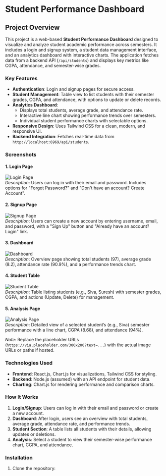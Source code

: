 # Student Performance Dashboard

## Project Overview
This project is a web-based **Student Performance Dashboard** designed to visualize and analyze student academic performance across semesters. It includes a login and signup system, a student data management interface, and an analytics dashboard with interactive charts. The application fetches data from a backend API (`/api/students`) and displays key metrics like CGPA, attendance, and semester-wise grades.

### Key Features
- **Authentication**: Login and signup pages for secure access.
- **Student Management**: Table view to list students with their semester grades, CGPA, and attendance, with options to update or delete records.
- **Analytics Dashboard**: 
  - Displays total students, average grade, and attendance rate.
  - Interactive line chart showing performance trends over semesters.
  - Individual student performance charts with selectable options.
- **Responsive Design**: Uses Tailwind CSS for a clean, modern, and responsive UI.
- **Backend Integration**: Fetches real-time data from `http://localhost:6969/api/students`.

### Screenshots
#### 1. Login Page
![Login Page](https://via.placeholder.com/300x200?text=Login+Page)  
*Description*: Users can log in with their email and password. Includes options for "Forgot Password?" and "Don't have an account? Create Account".

#### 2. Signup Page
![Signup Page](https://via.placeholder.com/300x200?text=Signup+Page)  
*Description*: Users can create a new account by entering username, email, and password, with a "Sign Up" button and "Already have an account? Login" link.

#### 3. Dashboard
![Dashboard](https://via.placeholder.com/300x200?text=Dashboard)  
*Description*: Overview page showing total students (97), average grade (8.2), attendance rate (90.9%), and a performance trends chart.

#### 4. Student Table
![Student Table](https://via.placeholder.com/300x200?text=Student+Table)  
*Description*: Table listing students (e.g., Siva, Suresh) with semester grades, CGPA, and actions (Update, Delete) for management.

#### 5. Analysis Page
![Analysis Page](https://via.placeholder.com/300x200?text=Analysis+Page)  
*Description*: Detailed view of a selected student’s (e.g., Siva) semester performance with a line chart, CGPA (8.68), and attendance (94%).

*Note*: Replace the placeholder URLs (`https://via.placeholder.com/300x200?text=...`) with the actual image URLs or paths if hosted.

### Technologies Used
- **Frontend**: React.js, Chart.js for visualizations, Tailwind CSS for styling.
- **Backend**: Node.js (assumed) with an API endpoint for student data.
- **Charting**: Chart.js for rendering performance and comparison charts.

### How It Works
1. **Login/Signup**: Users can log in with their email and password or create a new account.
2. **Dashboard**: After login, users see an overview with total students, average grade, attendance rate, and performance trends.
3. **Student Section**: A table lists all students with their details, allowing updates or deletions.
4. **Analysis**: Select a student to view their semester-wise performance chart, CGPA, and attendance.

### Installation
1. Clone the repository: